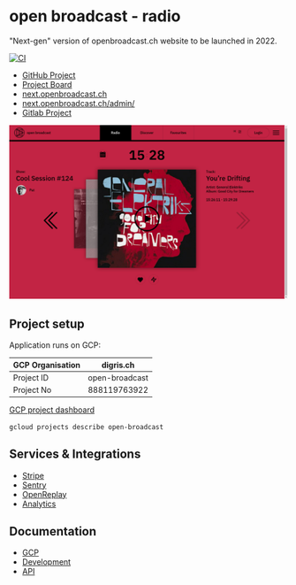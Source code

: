 # open broadcast - radio

"Next-gen" version of openbroadcast.ch website to be launched in 2022.

[![CI](https://github.com/digris/obr-web/actions/workflows/ci.yaml/badge.svg)](https://github.com/digris/obr-web/actions/workflows/ci.yaml)

- [GitHub Project](https://github.com/digris/obr-web)
- [Project Board](https://github.com/orgs/digris/projects/2)
- [next.openbroadcast.ch](https://next.openbroadcast.ch/)
- [next.openbroadcast.ch/admin/](https://next.openbroadcast.ch/admin/)
- [Gitlab Project](https://gitlab.com/digris/open-broadcast/openbroadcast.ch)


![screen - radio](docs/screens/radio.png?raw=true "Radio")


## Project setup

Application runs on GCP:

| GCP Organisation | digris.ch      |
|------------------|----------------|
| Project ID       | open-broadcast |
| Project No       | 888119763922   |

[GCP project dashboard](https://console.cloud.google.com/home/dashboard?project=open-broadcast)

```shell
gcloud projects describe open-broadcast
```


## Services & Integrations

- [Stripe](https://...)
- [Sentry](https://sentry.io/organizations/obr/projects/obr/?project=5953969)
- [OpenReplay](https://app.openreplay.com/4567/)
- [Analytics](https://analytics.google.com/analytics/web/#/p299020254/reports/intelligenthome)

## Documentation

- [GCP](docs/gcp)
- [Development](docs/development)
- [API](docs/api)
